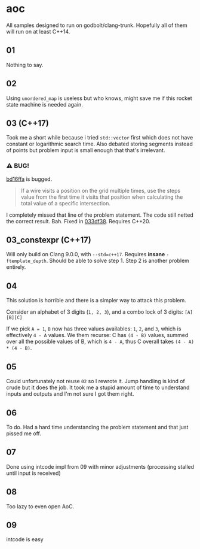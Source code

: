 # aoc

All samples designed to run on godbolt/clang-trunk. Hopefully all of them will run on at least C++14.

## 01

Nothing to say.

## 02

Using `unordered_map` is useless but who knows, might save me if this rocket state machine is needed again.

## 03 (C++17)

Took me a short while because i tried `std::vector` first which does not have constant or logarithmic search time.
Also debated storing segments instead of points but problem input is small enough that that's irrelevant.

### :warning: BUG!
[bd16ffa](https://github.com/Warpten/aoc/commit/bd16ffa7d2d5813172f970593ecb7d522b67cb04) is bugged.
> If a wire visits a position on the grid multiple times, use the steps value from the first time
> it visits that position when calculating the total value of a specific intersection.

I completely missed that line of the problem statement. The code still netted the correct result. Bah.
Fixed in [033df38](https://github.com/Warpten/aoc/commit/033df385cb17d9f84e8b41b9a94c67901700f07). Requires C++20.

## 03_constexpr (C++17)

Will only build on Clang 9.0.0, with `--std=c++17`. Requires **insane** `-ftemplate_depth`. Should be able to solve step 1. Step 2 is another problem entirely.

## 04

This solution is horrible and there is a simpler way to attack this problem.

Consider an alphabet of 3 digits (`1, 2, 3`), and a combo lock of 3 digits: `[A][B][C]`

If we pick `A = 1`, `B` now has three values availables: `1`, `2`, and `3`, which is effectively `4 - A` values.
We them recurse: C has `(4 - B)` values, summed over all the possible values of B, which is `4 - A`, thus C overall takes `(4 - A) * (4 - B)`.

## 05

Could unfortunately not reuse `02` so I rewrote it. Jump handling is kind of crude but it does the job. It took me a stupid amount of time to understand inputs and outputs and I'm not sure I got them right.

## 06

To do. Had a hard time understanding the problem statement and that just pissed me off.

## 07

Done using intcode impl from 09 with minor adjustments (processing stalled until input is received)

## 08

Too lazy to even open AoC.

## 09

intcode is easy
